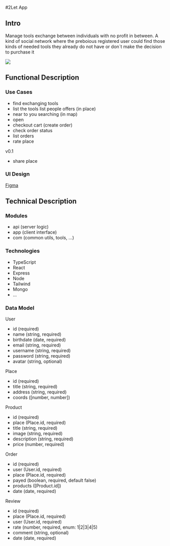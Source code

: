 #2Let App

## Intro

Manage tools exchange between individuals with no profit in between. A kind of social network where the preboious registered user could find those kinds of needed tools they already do not have or don´t make the decision to purchase it

![](https://media.giphy.com/media/FaIDQOgN69FXq/giphy.gif?cid=790b7611nsd69k2sqro1cedzhli9u2jljz3094cyrmjihbju&ep=v1_gifs_search&rid=giphy.gif&ct=g)

## Functional Description

### Use Cases

- find exchanging tools
- list the tools list people offers (in place)
- near to you searching (in map)
- open 
- checkout cart (create order)
- check order status
- list orders
- rate place

v0.1
- share place

### UI Design

[Figma](https://www.figma.com/file/cw8K38zpv36iQkjQA5fVXC/App?type=design&node-id=0-1&mode=design&t=RHFOp1rBhBeRDwEs-0)

## Technical Description

### Modules

- api (server logic)
- app (client interface)
- com (common utils, tools, ...)

### Technologies

- TypeScript
- React
- Express
- Node
- Tailwind
- Mongo
- ...

### Data Model

User
- id (required)
- name (string, required)
- birthdate (date, required)
- email (string, required)
- username (string, required)
- password (string, required)
- avatar (string, optional)

Place
- id (required)
- title (string, required)
- address (string, required)
- coords ([number, number])

Product
- id (required)
- place (Place.id, required)
- title (string, required)
- image (string, required)
- description (string, required)
- price (number, required)

Order
- id (required)
- user (User.id, required)
- place (Place.id, required)
- payed (boolean, required, default false)
- products ([Product.id])
- date (date, required)

Review
- id (required)
- place (Place.id, required)
- user (User.id, required)
- rate (number, required, enum: 1|2|3|4|5)
- comment (string, optional)
- date (date, required)